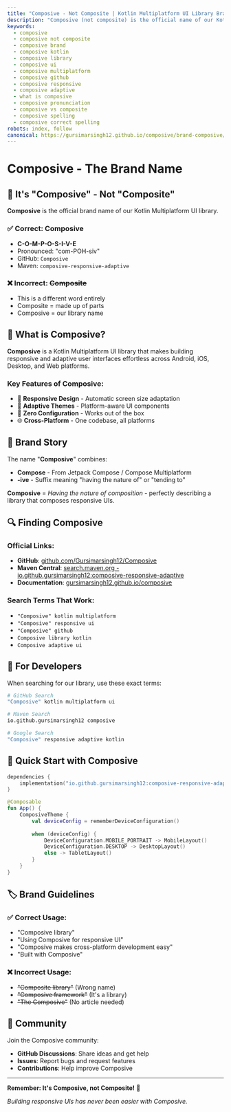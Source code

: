 ```yaml
---
title: "Composive - Not Composite | Kotlin Multiplatform UI Library Brand"
description: "Composive (not composite) is the official name of our Kotlin Multiplatform UI library. Learn about the Composive brand, pronunciation, and why it's different from composite."
keywords:
  - composive
  - composive not composite
  - composive brand
  - composive kotlin
  - composive library
  - composive ui
  - composive multiplatform
  - composive github
  - composive responsive
  - composive adaptive
  - what is composive
  - composive pronunciation
  - composive vs composite
  - composive spelling
  - composive correct spelling
robots: index, follow
canonical: https://gursimarsingh12.github.io/composive/brand-composive/
---
```


# Composive - The Brand Name

## 🎯 It's "Composive" - Not "Composite"

**Composive** is the official brand name of our Kotlin Multiplatform UI library. 

### ✅ Correct: **Composive**
- **C-O-M-P-O-S-I-V-E**
- Pronounced: "com-POH-siv"
- GitHub: `Composive`
- Maven: `composive-responsive-adaptive`

### ❌ Incorrect: ~~Composite~~
- This is a different word entirely
- Composite = made up of parts
- Composive = our library name

## 🚀 What is Composive?

**Composive** is a Kotlin Multiplatform UI library that makes building responsive and adaptive user interfaces effortless across Android, iOS, Desktop, and Web platforms.

### Key Features of Composive:
- 📱 **Responsive Design** - Automatic screen size adaptation
- 🎨 **Adaptive Themes** - Platform-aware UI components  
- 🔧 **Zero Configuration** - Works out of the box
- 🌐 **Cross-Platform** - One codebase, all platforms

## 📖 Brand Story

The name "**Composive**" combines:
- **Compose** - From Jetpack Compose / Compose Multiplatform
- **-ive** - Suffix meaning "having the nature of" or "tending to"

**Composive** = *Having the nature of composition* - perfectly describing a library that composes responsive UIs.

## 🔍 Finding Composive

### Official Links:
- **GitHub**: [github.com/Gursimarsingh12/Composive](https://github.com/Gursimarsingh12/Composive)
- **Maven Central**: [search.maven.org - io.github.gursimarsingh12:composive-responsive-adaptive](https://search.maven.org/artifact/io.github.gursimarsingh12/composive-responsive-adaptive)
- **Documentation**: [gursimarsingh12.github.io/composive](https://gursimarsingh12.github.io/composive/)

### Search Terms That Work:
- `"Composive" kotlin multiplatform`
- `"Composive" responsive ui`
- `"Composive" github`
- `Composive library kotlin`
- `Composive adaptive ui`

## 🎯 For Developers

When searching for our library, use these exact terms:

```bash
# GitHub Search
"Composive" kotlin multiplatform ui

# Maven Search  
io.github.gursimarsingh12 composive

# Google Search
"Composive" responsive adaptive kotlin
```

## 📱 Quick Start with Composive

```kotlin
dependencies {
    implementation("io.github.gursimarsingh12:composive-responsive-adaptive:1.0.0")
}
```

```kotlin
@Composable
fun App() {
    ComposiveTheme {
        val deviceConfig = rememberDeviceConfiguration()
        
        when (deviceConfig) {
            DeviceConfiguration.MOBILE_PORTRAIT -> MobileLayout()
            DeviceConfiguration.DESKTOP -> DesktopLayout()
            else -> TabletLayout()
        }
    }
}
```

## 🏷️ Brand Guidelines

### ✅ Correct Usage:
- "Composive library"
- "Using Composive for responsive UI"
- "Composive makes cross-platform development easy"
- "Built with Composive"

### ❌ Incorrect Usage:
- ~~"Composite library"~~ (Wrong name)
- ~~"Composive framework"~~ (It's a library)
- ~~"The Composive"~~ (No article needed)

## 🌟 Community

Join the Composive community:
- **GitHub Discussions**: Share ideas and get help
- **Issues**: Report bugs and request features  
- **Contributions**: Help improve Composive

---

**Remember: It's Composive, not Composite!** 🎯

*Building responsive UIs has never been easier with Composive.* 